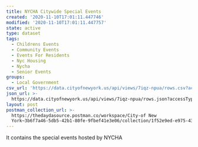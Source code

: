 ```yaml
---
title: NYCHA Citywide Special Events
created: '2020-11-10T17:01:11.447746'
modified: '2020-11-10T17:01:11.447757'
state: active
type: dataset
tags:
  - Childrens Events
  - Community Events
  - Events For Residents
  - Nyc Housing
  - Nycha
  - Senior Events
groups:
  - Local Government
csv_url: 'https://data.cityofnewyork.us/api/views/7iqz-npua/rows.csv?accessType=DOWNLOAD'
json_url: >-
  https://data.cityofnewyork.us/api/views/7iqz-npua/rows.json?accessType=DOWNLOAD
layout: post
postman_collection_url: >-
  https://thedaydasource.postman.co/workspace/City-of New
  York~3b6f7a46-5db5-42b1-80fe-9fbef41e3e06/collection/1f52e9ed-e975-4389-a664-7e9653c51c00
---
```

It contains the special events hosted by NYCHA
